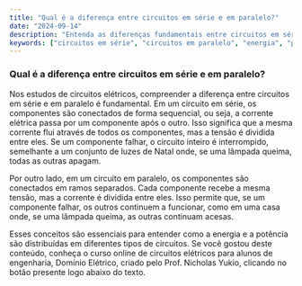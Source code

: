 ```yaml
---
title: "Qual é a diferença entre circuitos em série e em paralelo?"
date: "2024-09-14"
description: "Entenda as diferenças fundamentais entre circuitos em série e em paralelo, conceitos essenciais em circuitos elétricos."
keywords: ["circuitos em série", "circuitos em paralelo", "energia", "potência", "conceitos básicos"]
---
```


### Qual é a diferença entre circuitos em série e em paralelo?

Nos estudos de circuitos elétricos, compreender a diferença entre circuitos em série e em paralelo é fundamental. Em um circuito em série, os componentes são conectados de forma sequencial, ou seja, a corrente elétrica passa por um componente após o outro. Isso significa que a mesma corrente flui através de todos os componentes, mas a tensão é dividida entre eles. Se um componente falhar, o circuito inteiro é interrompido, semelhante a um conjunto de luzes de Natal onde, se uma lâmpada queima, todas as outras apagam.

Por outro lado, em um circuito em paralelo, os componentes são conectados em ramos separados. Cada componente recebe a mesma tensão, mas a corrente é dividida entre eles. Isso permite que, se um componente falhar, os outros continuem a funcionar, como em uma casa onde, se uma lâmpada queima, as outras continuam acesas.

Esses conceitos são essenciais para entender como a energia e a potência são distribuídas em diferentes tipos de circuitos. Se você gostou deste conteúdo, conheça o curso online de circuitos elétricos para alunos de engenharia, Domínio Elétrico, criado pelo Prof. Nicholas Yukio, clicando no botão presente logo abaixo do texto.